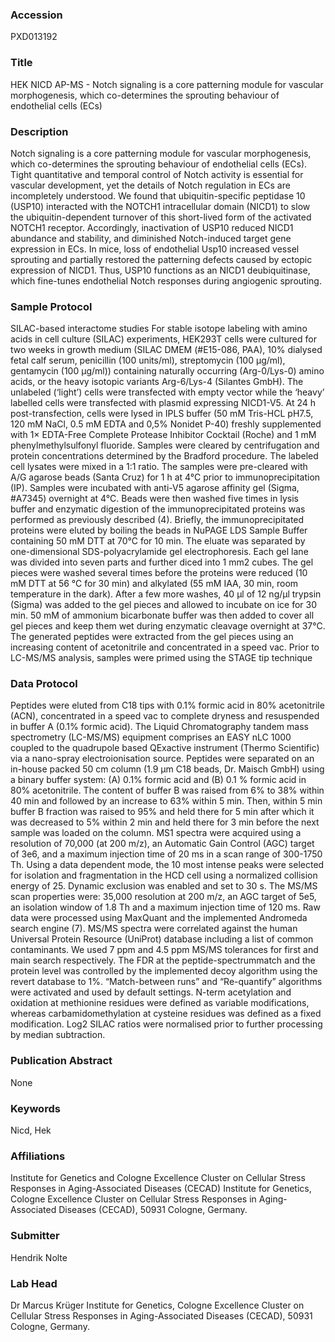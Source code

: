 ### Accession
PXD013192

### Title
HEK NICD AP-MS - Notch signaling is a core patterning module for vascular morphogenesis, which co-determines the sprouting behaviour of endothelial cells (ECs)

### Description
Notch signaling is a core patterning module for vascular morphogenesis, which co-determines the sprouting behaviour of endothelial cells (ECs). Tight quantitative and temporal control of Notch activity is essential for vascular development, yet the details of Notch regulation in ECs are incompletely understood. We found that ubiquitin-specific peptidase 10 (USP10) interacted with the NOTCH1 intracellular domain (NICD1) to slow the ubiquitin-dependent turnover of this short-lived form of the activated NOTCH1 receptor. Accordingly, inactivation of USP10 reduced NICD1 abundance and stability, and diminished Notch-induced target gene expression in ECs. In mice, loss of endothelial Usp10 increased vessel sprouting and partially restored the patterning defects caused by ectopic expression of NICD1. Thus, USP10 functions as an NICD1 deubiquitinase, which fine-tunes endothelial Notch responses during angiogenic sprouting.

### Sample Protocol
SILAC-based interactome studies For stable isotope labeling with amino acids in cell culture (SILAC) experiments, HEK293T cells were cultured for two weeks in growth medium (SILAC DMEM (#E15-086, PAA), 10% dialysed fetal calf serum, penicillin (100 units/ml), streptomycin (100 μg/ml), gentamycin (100 μg/ml)) containing naturally occurring (Arg-0/Lys-0) amino acids, or the heavy isotopic variants Arg-6/Lys-4 (Silantes GmbH). The unlabeled (‘light’) cells were transfected with empty vector while the ‘heavy’ labelled cells were transfected with plasmid expressing NICD1-V5. At 24 h post-transfection, cells were lysed in IPLS buffer (50 mM Tris-HCL pH7.5, 120 mM NaCl, 0.5 mM EDTA and 0,5% Nonidet P-40) freshly supplemented with 1× EDTA-Free Complete Protease Inhibitor Cocktail (Roche) and 1 mM phenylmethylsulfonyl fluoride. Samples were cleared by centrifugation and protein concentrations determined by the Bradford procedure. The labeled cell lysates were mixed in a 1:1 ratio. The samples were pre-cleared with A/G agarose beads (Santa Cruz) for 1 h at 4°C prior to immunoprecipitation (IP). Samples were incubated with anti-V5 agarose affinity gel (Sigma, #A7345) overnight at 4°C. Beads were then washed five times in lysis buffer and enzymatic digestion of the immunoprecipitated proteins was performed as previously described (4). Briefly, the immunoprecipitated proteins were eluted by boiling the beads in NuPAGE LDS Sample Buffer containing 50 mM DTT at 70°C for 10 min. The eluate was separated by one-dimensional SDS-polyacrylamide gel electrophoresis. Each gel lane was divided into seven parts and further diced into 1 mm2 cubes. The gel pieces were washed several times before the proteins were reduced (10 mM DTT at 56 °C for 30 min) and alkylated (55 mM IAA, 30 min, room temperature in the dark). After a few more washes, 40 μl of 12 ng/μl trypsin (Sigma) was added to the gel pieces and allowed to incubate on ice for 30 min. 50 mM of ammonium bicarbonate buffer was then added to cover all gel pieces and keep them wet during enzymatic cleavage overnight at 37°C. The generated peptides were extracted from the gel pieces using an increasing content of acetonitrile and concentrated in a speed vac. Prior to LC-MS/MS analysis, samples were primed using the STAGE tip technique

### Data Protocol
Peptides were eluted from C18 tips with 0.1% formic acid in 80% acetonitrile (ACN), concentrated in a speed vac to complete dryness and resuspended in buffer A (0.1% formic acid). The Liquid Chromatography tandem mass spectrometry (LC-MS/MS) equipment comprises an EASY nLC 1000 coupled to the quadrupole based QExactive instrument (Thermo Scientific) via a nano-spray electroionisation source. Peptides were separated on an in-house packed 50 cm column (1.9 μm C18 beads, Dr. Maisch GmbH) using a binary buffer system: (A) 0.1% formic acid and (B) 0.1 % formic acid in 80% acetonitrile. The content of buffer B was raised from 6% to 38% within 40 min and followed by an increase to 63% within 5 min. Then, within 5 min buffer B fraction was raised to 95% and held there for 5 min after which it was decreased to 5% within 2 min and held there for 3 min before the next sample was loaded on the column. MS1 spectra were acquired using a resolution of 70,000 (at 200 m/z), an Automatic Gain Control (AGC) target of 3e6, and a maximum injection time of 20 ms in a scan range of 300-1750 Th. Using a data dependent mode, the 10 most intense peaks were selected for isolation and fragmentation in the HCD cell using a normalized collision energy of 25. Dynamic exclusion was enabled and set to 30 s. The MS/MS scan properties were: 35,000 resolution at 200 m/z, an AGC target of 5e5, an isolation window of 1.8 Th and a maximum injection time of 120 ms. Raw data were processed using MaxQuant and the implemented Andromeda search engine (7). MS/MS spectra were correlated against the human Universal Protein Resource (UniProt) database including a list of common contaminants. We used 7 ppm and 4.5 ppm MS/MS tolerances for first and main search respectively. The FDR at the peptide-spectrummatch and the protein level was controlled by the implemented decoy algorithm using the revert database to 1%. “Match-between runs” and “Re-quantify” algorithms were activated and used by default settings. N-term acetylation and oxidation at methionine residues were defined as variable modifications, whereas carbamidomethylation at cysteine residues was defined as a fixed modification. Log2 SILAC ratios were normalised prior to further processing by median subtraction.

### Publication Abstract
None

### Keywords
Nicd, Hek

### Affiliations
Institute for Genetics and Cologne Excellence Cluster on Cellular Stress Responses in Aging-Associated Diseases (CECAD)
Institute for Genetics, Cologne Excellence Cluster on Cellular Stress Responses in Aging-Associated Diseases (CECAD), 50931 Cologne, Germany.

### Submitter
Hendrik Nolte

### Lab Head
Dr Marcus Krüger
Institute for Genetics, Cologne Excellence Cluster on Cellular Stress Responses in Aging-Associated Diseases (CECAD), 50931 Cologne, Germany.


